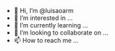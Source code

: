 - 👋 Hi, I’m @luisaoarm
- 👀 I’m interested in ...
- 🌱 I’m currently learning ...
- 💞️ I’m looking to collaborate on ...
- 📫 How to reach me ...

<!---
luisaoarm/luisaoarm is a ✨ special ✨ repository because its `README.md` (this file) appears on your GitHub profile.
You can click the Preview link to take a look at your changes.
--->
